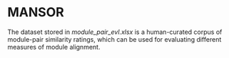 # MANSOR
The dataset stored in *module_pair_evl.xlsx* is a human-curated 
corpus of module-pair similarity ratings, which can be used for
evaluating different measures of module alignment. 